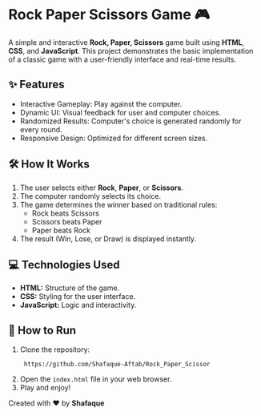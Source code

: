 <!DOCTYPE html>
<html lang="en">
<head>
    <meta charset="UTF-8">
    <meta name="viewport" content="width=device-width, initial-scale=1.0">
</head>
<body>
    <div class="content">
        <h1>Rock Paper Scissors Game 🎮</h1>
        <p>
            A simple and interactive <strong>Rock, Paper, Scissors</strong> game built using <strong>HTML</strong>, <strong>CSS</strong>, and <strong>JavaScript</strong>. 
            This project demonstrates the basic implementation of a classic game with a user-friendly interface and real-time results.
        </p>
        <h2>✨ Features</h2>
        <ul>
            <li>Interactive Gameplay: Play against the computer.</li>
            <li>Dynamic UI: Visual feedback for user and computer choices.</li>
            <li>Randomized Results: Computer's choice is generated randomly for every round.</li>
            <li>Responsive Design: Optimized for different screen sizes.</li>
        </ul>
        <h2>🛠 How It Works</h2>
        <ol>
            <li>The user selects either <strong>Rock</strong>, <strong>Paper</strong>, or <strong>Scissors</strong>.</li>
            <li>The computer randomly selects its choice.</li>
            <li>The game determines the winner based on traditional rules:
                <ul>
                    <li>Rock beats Scissors</li>
                    <li>Scissors beats Paper</li>
                    <li>Paper beats Rock</li>
                </ul>
            </li>
            <li>The result (Win, Lose, or Draw) is displayed instantly.</li>
        </ol>
        <h2>💻 Technologies Used</h2>
        <ul>
            <li><strong>HTML:</strong> Structure of the game.</li>
            <li><strong>CSS:</strong> Styling for the user interface.</li>
            <li><strong>JavaScript:</strong> Logic and interactivity.</li>
        </ul>
        <h2>🚀 How to Run</h2>
        <ol>
            <li>Clone the repository:
                <pre><code> https://github.com/Shafaque-Aftab/Rock_Paper_Scissor</code></pre>
            </li>
            <li>Open the <code>index.html</code> file in your web browser.</li>
            <li>Play and enjoy!</li>
        </ol>
        <div class="footer">
            <p>Created with ❤ by <strong>Shafaque</strong></p>
        </div>
    </div>
</body>
</html>
